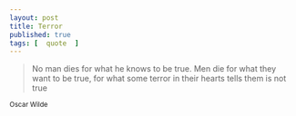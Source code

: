 ```yaml
---
layout: post
title: Terror
published: true 
tags: [  quote  ]
---
```


<blockquote>
<p>
No man dies for what he knows to be true. Men die for 
what they want to be true, for what some terror in their 
hearts tells them is not true
</p>
</blockquote>
<small>Oscar Wilde</small>
